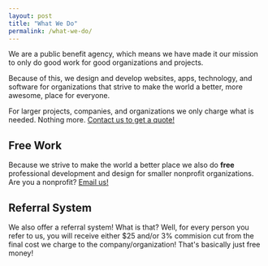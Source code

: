 ```yaml
---
layout: post
title: "What We Do"
permalink: /what-we-do/
---
```

<p>We are a public benefit agency, which means we ​have made it our mission to only do good work for good organizations and projects.</p>
<p>Because of this, we design and develop websites, apps, technology, and software for organizations that strive to make the world a better, more awesome, place for everyone.</p>
<p>For larger projects, companies, and organizations we only charge what is needed. Nothing more. <a href="/contact">Contact us to get a quote!</a>
<h2>Free Work</h2>
<p>Because we strive to make the world a better place we also do <strong>free</strong> professional development and design for smaller nonprofit organizations. Are you a nonprofit? <a href="/contact.html">Email us!</a>

<h2>Referral System</h2>
<p>We also offer a referral system! What is that? Well, for every person you refer to us, you will receive either $25 and/or 3% commision cut from the final cost we charge to the company/organization! That's basically just free money!</p>
</div>
